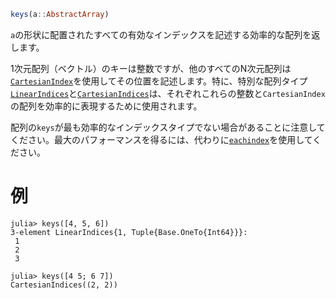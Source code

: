 ```julia
keys(a::AbstractArray)
```

`a`の形状に配置されたすべての有効なインデックスを記述する効率的な配列を返します。

1次元配列（ベクトル）のキーは整数ですが、他のすべてのN次元配列は[`CartesianIndex`](@ref)を使用してその位置を記述します。特に、特別な配列タイプ[`LinearIndices`](@ref)と[`CartesianIndices`](@ref)は、それぞれこれらの整数と`CartesianIndex`の配列を効率的に表現するために使用されます。

配列の`keys`が最も効率的なインデックスタイプでない場合があることに注意してください。最大のパフォーマンスを得るには、代わりに[`eachindex`](@ref)を使用してください。

# 例

```jldoctest
julia> keys([4, 5, 6])
3-element LinearIndices{1, Tuple{Base.OneTo{Int64}}}:
 1
 2
 3

julia> keys([4 5; 6 7])
CartesianIndices((2, 2))
```
